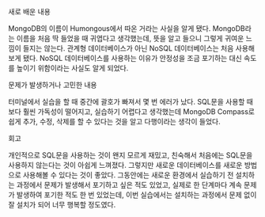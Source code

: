 새로 배운 내용

MongoDB의 이름이 Humongous에서 따온 거라는 사실을 알게 됐다.
MongoDB라는 이름을 처음 딱 들었을 때 귀엽다고 생각했는데, 뜻을 알고 들으니 그렇게 귀여운 느낌이 들지는 않는다.
관계형 데이터베이스가 아닌 NoSQL 데이터베이스는 처음 사용해보게 됐다.
NoSQL 데이터베이스를 사용하는 이유가 안정성을 조금 포기하는 대신 속도를 높이기 위함이라는 사실도 알게 되었다.


문제가 발생하거나 고민한 내용

터미널에서 실습을 할 때 중간에 괄호가 빠져서 몇 번 에러가 났다.
SQL문을 사용할 때보다 훨씬 가독성이 떨어지고, 실습하기 어렵다고 생각했는데
MongoDB Compass로 쉽게 추가, 수정, 삭제를 할 수 있다는 것을 알고 다행이라는 생각이 들었다.


회고

개인적으로 SQL문을 사용하는 것이 왠지 모르게 재밌고, 친숙해서 처음에는 SQL문을 사용하지 않는다는 것이 아쉽게 느껴졌다.
그렇지만 새로운 데이터베이스를 새로운 방법으로 사용해볼 수 있다는 것이 좋았다.
그동안에는 새로운 환경에서 실습하기 전 설치하는 과정에서 문제가 발생해서 포기하고 싶은 적도 있었고,
실제로 한 단계마다 계속 문제가 발생하여 포기한 적도 한 번 있었는데,
이번 실습에서는 설치하는 과정에서 문제 없이 잘 설치가 되어 너무 행복할 정도였다.
